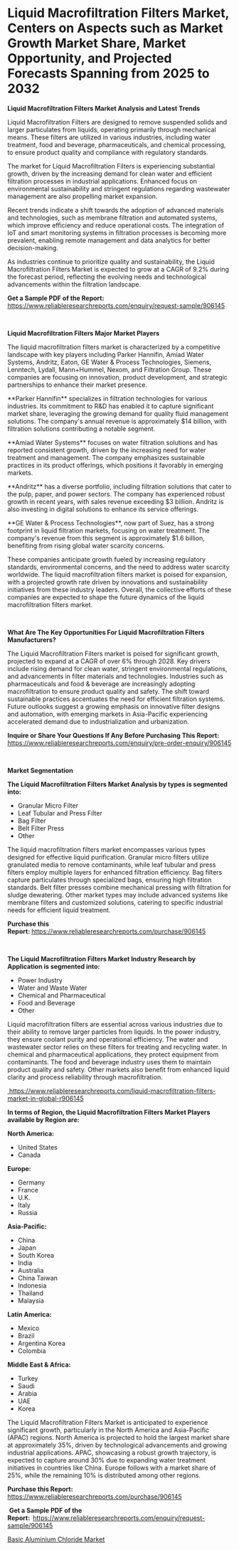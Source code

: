 <p><h1>Liquid Macrofiltration Filters Market, Centers on Aspects such as Market Growth Market Share, Market Opportunity, and Projected Forecasts Spanning from 2025 to 2032</h1></p><p><strong>Liquid Macrofiltration Filters Market Analysis and Latest Trends</strong></p>
<p><p>Liquid Macrofiltration Filters are designed to remove suspended solids and larger particulates from liquids, operating primarily through mechanical means. These filters are utilized in various industries, including water treatment, food and beverage, pharmaceuticals, and chemical processing, to ensure product quality and compliance with regulatory standards. </p><p>The market for Liquid Macrofiltration Filters is experiencing substantial growth, driven by the increasing demand for clean water and efficient filtration processes in industrial applications. Enhanced focus on environmental sustainability and stringent regulations regarding wastewater management are also propelling market expansion. </p><p>Recent trends indicate a shift towards the adoption of advanced materials and technologies, such as membrane filtration and automated systems, which improve efficiency and reduce operational costs. The integration of IoT and smart monitoring systems in filtration processes is becoming more prevalent, enabling remote management and data analytics for better decision-making. </p><p>As industries continue to prioritize quality and sustainability, the Liquid Macrofiltration Filters Market is expected to grow at a CAGR of 9.2% during the forecast period, reflecting the evolving needs and technological advancements within the filtration landscape.</p></p>
<p><strong>Get a Sample PDF of the Report:&nbsp;</strong> <a href="https://www.reliableresearchreports.com/enquiry/request-sample/906145?utm_campaign=2788&utm_medium=2&utm_source=Github&utm_content=ia&utm_term=21032025&utm_id=liquid-macrofiltration-filters">https://www.reliableresearchreports.com/enquiry/request-sample/906145</a></p>
<p>&nbsp;</p>
<p><strong>Liquid Macrofiltration Filters Major Market Players</strong></p>
<p><p>The liquid macrofiltration filters market is characterized by a competitive landscape with key players including Parker Hannifin, Amiad Water Systems, Andritz, Eaton, GE Water & Process Technologies, Siemens, Lenntech, Lydall, Mann+Hummel, Nexom, and Filtration Group. These companies are focusing on innovation, product development, and strategic partnerships to enhance their market presence.</p><p>**Parker Hannifin** specializes in filtration technologies for various industries. Its commitment to R&D has enabled it to capture significant market share, leveraging the growing demand for quality fluid management solutions. The company's annual revenue is approximately $14 billion, with filtration solutions contributing a notable segment. </p><p>**Amiad Water Systems** focuses on water filtration solutions and has reported consistent growth, driven by the increasing need for water treatment and management. The company emphasizes sustainable practices in its product offerings, which positions it favorably in emerging markets.</p><p>**Andritz** has a diverse portfolio, including filtration solutions that cater to the pulp, paper, and power sectors. The company has experienced robust growth in recent years, with sales revenue exceeding $3 billion. Andritz is also investing in digital solutions to enhance its service offerings.</p><p>**GE Water & Process Technologies**, now part of Suez, has a strong footprint in liquid filtration markets, focusing on water treatment. The company's revenue from this segment is approximately $1.6 billion, benefiting from rising global water scarcity concerns.</p><p>These companies anticipate growth fueled by increasing regulatory standards, environmental concerns, and the need to address water scarcity worldwide. The liquid macrofiltration filters market is poised for expansion, with a projected growth rate driven by innovations and sustainability initiatives from these industry leaders. Overall, the collective efforts of these companies are expected to shape the future dynamics of the liquid macrofiltration filters market.</p></p>
<p>&nbsp;</p>
<p><strong>What Are The Key Opportunities For Liquid Macrofiltration Filters Manufacturers?</strong></p>
<p><p>The Liquid Macrofiltration Filters market is poised for significant growth, projected to expand at a CAGR of over 6% through 2028. Key drivers include rising demand for clean water, stringent environmental regulations, and advancements in filter materials and technologies. Industries such as pharmaceuticals and food & beverage are increasingly adopting macrofiltration to ensure product quality and safety. The shift toward sustainable practices accentuates the need for efficient filtration systems. Future outlooks suggest a growing emphasis on innovative filter designs and automation, with emerging markets in Asia-Pacific experiencing accelerated demand due to industrialization and urbanization.</p></p>
<p><strong>Inquire or Share Your Questions If Any Before Purchasing This Report:</strong> <a href="https://www.reliableresearchreports.com/enquiry/pre-order-enquiry/906145?utm_campaign=2788&utm_medium=2&utm_source=Github&utm_content=ia&utm_term=21032025&utm_id=liquid-macrofiltration-filters">https://www.reliableresearchreports.com/enquiry/pre-order-enquiry/906145</a></p>
<p>&nbsp;</p>
<p><strong>Market Segmentation</strong></p>
<p><strong>The Liquid Macrofiltration Filters Market Analysis by types is segmented into:</strong></p>
<p><ul><li>Granular Micro Filter</li><li>Leaf Tubular and Press Filter</li><li>Bag Filter</li><li>Belt Filter Press</li><li>Other</li></ul></p>
<p><p>The liquid macrofiltration filters market encompasses various types designed for effective liquid purification. Granular micro filters utilize granulated media to remove contaminants, while leaf tubular and press filters employ multiple layers for enhanced filtration efficiency. Bag filters capture particulates through specialized bags, ensuring high filtration standards. Belt filter presses combine mechanical pressing with filtration for sludge dewatering. Other market types may include advanced systems like membrane filters and customized solutions, catering to specific industrial needs for efficient liquid treatment.</p></p>
<p><strong>Purchase this Report:&nbsp;</strong><a href="https://www.reliableresearchreports.com/purchase/906145?utm_campaign=2788&utm_medium=2&utm_source=Github&utm_content=ia&utm_term=21032025&utm_id=liquid-macrofiltration-filters">https://www.reliableresearchreports.com/purchase/906145</a></p>
<p>&nbsp;</p>
<p><strong>The Liquid Macrofiltration Filters Market Industry Research by Application is segmented into:</strong></p>
<p><ul><li>Power Industry</li><li>Water and Waste Water</li><li>Chemical and Pharmaceutical</li><li>Food and Beverage</li><li>Other</li></ul></p>
<p><p>Liquid macrofiltration filters are essential across various industries due to their ability to remove larger particles from liquids. In the power industry, they ensure coolant purity and operational efficiency. The water and wastewater sector relies on these filters for treating and recycling water. In chemical and pharmaceutical applications, they protect equipment from contaminants. The food and beverage industry uses them to maintain product quality and safety. Other markets also benefit from enhanced liquid clarity and process reliability through macrofiltration.</p></p>
<p><a href="https://www.reliableresearchreports.com/liquid-macrofiltration-filters-market-in-global-r906145?utm_campaign=2788&utm_medium=2&utm_source=Github&utm_content=ia&utm_term=21032025&utm_id=liquid-macrofiltration-filters">&nbsp;https://www.reliableresearchreports.com/liquid-macrofiltration-filters-market-in-global-r906145</a></p>
<p><strong>In terms of Region, the Liquid Macrofiltration Filters Market Players available by Region are:</strong></p>
<p>
    <p> <strong> North America: </strong>
        <ul>
            <li>United States</li>
            <li>Canada</li>
        </ul>
        </p> 
    <p> <strong> Europe: </strong>
        <ul>
            <li>Germany</li>
            <li>France</li>
            <li>U.K.</li>
            <li>Italy</li>
            <li>Russia</li>
        </ul>
        </p> 
    <p> <strong> Asia-Pacific: </strong>
        <ul>
            <li>China</li>
            <li>Japan</li>
            <li>South Korea</li>
            <li>India</li>
            <li>Australia</li>
            <li>China Taiwan</li>
            <li>Indonesia</li>
            <li>Thailand</li>
            <li>Malaysia</li>
        </ul>
        </p> 
    <p> <strong> Latin America: </strong>
        <ul>
            <li>Mexico</li>
            <li>Brazil</li>
            <li>Argentina Korea</li>
            <li>Colombia</li>
        </ul>
        </p> 
    <p> <strong> Middle East & Africa: </strong>
        <ul>
            <li>Turkey</li>
            <li>Saudi</li>
            <li>Arabia</li>
            <li>UAE</li>
            <li>Korea</li>
        </ul>
    </p>
    </p>
<p><p>The Liquid Macrofiltration Filters Market is anticipated to experience significant growth, particularly in the North America and Asia-Pacific (APAC) regions. North America is projected to hold the largest market share at approximately 35%, driven by technological advancements and growing industrial applications. APAC, showcasing a robust growth trajectory, is expected to capture around 30% due to expanding water treatment initiatives in countries like China. Europe follows with a market share of 25%, while the remaining 10% is distributed among other regions.</p></p>
<p><strong>Purchase this Report: </strong><a href="https://www.reliableresearchreports.com/purchase/906145?utm_campaign=2788&utm_medium=2&utm_source=Github&utm_content=ia&utm_term=21032025&utm_id=liquid-macrofiltration-filters">https://www.reliableresearchreports.com/purchase/906145</a></p>
<p>&nbsp;<strong>Get a Sample PDF of the Report:&nbsp;&nbsp;</strong><a href="https://www.reliableresearchreports.com/enquiry/request-sample/906145?utm_campaign=2788&utm_medium=2&utm_source=Github&utm_content=ia&utm_term=21032025&utm_id=liquid-macrofiltration-filters">https://www.reliableresearchreports.com/enquiry/request-sample/906145</a></p>
<p><strong></strong></p>
<p><p><a href="https://github.com/tumacaakesha78/Market-Research-Report-List-1/blob/main/basic-aluminium-chloride-market.md?utm_campaign=2788&utm_medium=2&utm_source=Github&utm_content=ia&utm_term=21032025&utm_id=liquid-macrofiltration-filters">Basic Aluminium Chloride Market</a></p></p>
